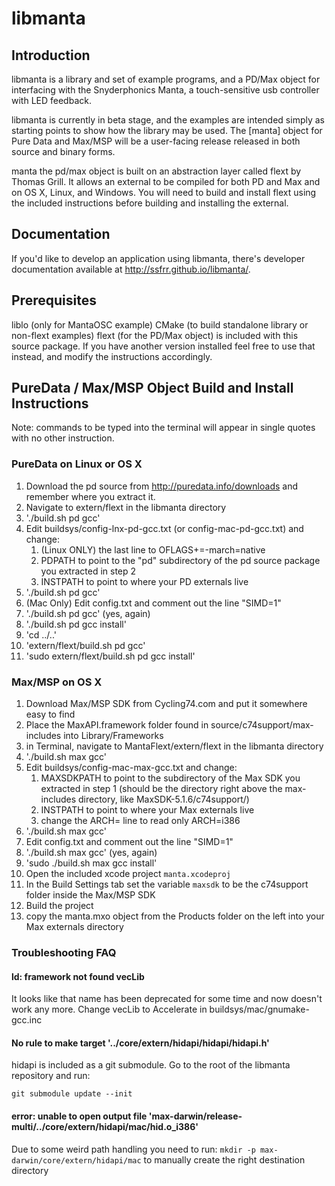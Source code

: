 libmanta
=========

Introduction
------------

libmanta is a library and set of example programs, and a PD/Max object for
interfacing with the Snyderphonics Manta, a touch-sensitive usb controller with
LED feedback.

libmanta is currently in beta stage, and the examples are intended simply as
starting points to show how the library may be used. The [manta] object for
Pure Data and Max/MSP will be a user-facing release released in both source and
binary forms.

manta the pd/max object is built on an abstraction layer called flext by
Thomas Grill. It allows an external to be compiled for both PD and Max and on
OS X, Linux, and Windows. You will need to build and install flext using the
included instructions before building and installing the external.

Documentation
-------------

If you'd like to develop an application using libmanta, there's developer
documentation available at http://ssfrr.github.io/libmanta/.

Prerequisites
-------------

liblo (only for MantaOSC example)
CMake (to build standalone library or non-flext examples)
flext (for the PD/Max object) is included with this source package.
   If you have another version installed feel free to use that instead, and
   modify the instructions accordingly.

PureData / Max/MSP Object Build and Install Instructions
--------------------------------------------------------

Note: commands to be typed into the terminal will appear in single quotes with
no other instruction.

### PureData on Linux or OS X

1. Download the pd source from http://puredata.info/downloads and remember
   where you extract it.
2. Navigate to extern/flext in the libmanta directory
3. './build.sh pd gcc'
4. Edit buildsys/config-lnx-pd-gcc.txt (or config-mac-pd-gcc.txt) and change:
    1. (Linux ONLY) the last line to OFLAGS+=-march=native
    2. PDPATH to point to the "pd" subdirectory of the pd source package you
       extracted in step 2
    3. INSTPATH to point to where your PD externals live
5. './build.sh pd gcc'
6. (Mac Only) Edit config.txt and comment out the line "SIMD=1"
7. './build.sh pd gcc' (yes, again)
8. './build.sh pd gcc install'
9. 'cd ../..'
10. 'extern/flext/build.sh pd gcc'
11. 'sudo extern/flext/build.sh pd gcc install'



### Max/MSP on OS X

1. Download Max/MSP SDK from Cycling74.com and put it somewhere easy to find
2. Place the MaxAPI.framework folder found in source/c74support/max-includes
   into Library/Frameworks 
3. in Terminal, navigate to MantaFlext/extern/flext in the libmanta directory
4. './build.sh max gcc'
5. Edit buildsys/config-mac-max-gcc.txt and change:
    1. MAXSDKPATH to point to the subdirectory of the Max SDK you
       extracted in step 1 (should be the directory right above the
       max-includes directory, like MaxSDK-5.1.6/c74support/)
    2. INSTPATH to point to where your Max externals live
    3. change the ARCH= line to read only ARCH=i386
6. './build.sh max gcc'
7. Edit config.txt and comment out the line "SIMD=1"
8. './build.sh max gcc' (yes, again)
9. 'sudo ./build.sh max gcc install'
10. Open the included xcode project `manta.xcodeproj`
11. In the Build Settings tab set the variable `maxsdk` to be the c74support
    folder inside the Max/MSP SDK
12. Build the project
13. copy the manta.mxo object from the Products folder on the left into your
    Max externals directory


### Troubleshooting FAQ

#### ld: framework not found vecLib

It looks like that name has been deprecated for some time and now doesn't work
any more. Change vecLib to Accelerate in buildsys/mac/gnumake-gcc.inc

#### No rule to make target '../core/extern/hidapi/hidapi/hidapi.h'

hidapi is included as a git submodule. Go to the root of the libmanta
repository and run:

```
git submodule update --init
```

#### error: unable to open output file 'max-darwin/release-multi/../core/extern/hidapi/mac/hid.o_i386'

Due to some weird path handling you need to run:
`mkdir -p max-darwin/core/extern/hidapi/mac` to manually
create the right destination directory
